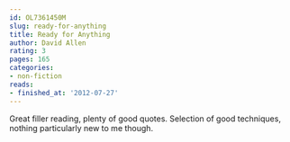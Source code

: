 ```yaml
---
id: OL7361450M
slug: ready-for-anything
title: Ready for Anything
author: David Allen
rating: 3
pages: 165
categories:
- non-fiction
reads:
- finished_at: '2012-07-27'
---
```

Great filler reading, plenty of good quotes. Selection of good techniques, nothing particularly new to me though.
